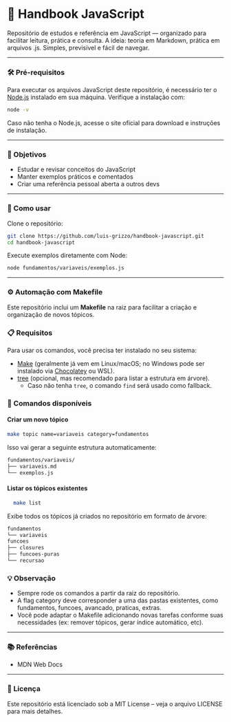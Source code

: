 # 📘 Handbook JavaScript

Repositório de estudos e referência em JavaScript — organizado para facilitar leitura, prática e consulta. A ideia: teoria em Markdown, prática em arquivos .js. Simples, previsível e fácil de navegar.

---

### 🛠️ Pré-requisitos

Para executar os arquivos JavaScript deste repositório, é necessário ter o [Node.js](https://nodejs.org/) instalado em sua máquina. Verifique a instalação com:

```bash
node -v
```

Caso não tenha o Node.js, acesse o site oficial para download e instruções de instalação.

---

### 🎯 Objetivos

- Estudar e revisar conceitos do JavaScript
- Manter exemplos práticos e comentados
- Criar uma referência pessoal aberta a outros devs

---

### 🚀 Como usar

Clone o repositório:

```bash
git clone https://github.com/luis-grizzo/handbook-javascript.git
cd handbook-javascript
```

Execute exemplos diretamente com Node:

```bash
node fundamentos/variaveis/exemplos.js
```

---

### ⚙️ Automação com Makefile

Este repositório inclui um **Makefile** na raiz para facilitar a criação e organização de novos tópicos.

### 📋 Requisitos

Para usar os comandos, você precisa ter instalado no seu sistema:

- [Make](https://www.gnu.org/software/make/) (geralmente já vem em Linux/macOS; no Windows pode ser instalado via [Chocolatey](https://chocolatey.org/) ou WSL).
- [tree](http://mama.indstate.edu/users/ice/tree/) (opcional, mas recomendado para listar a estrutura em árvore).
  - Caso não tenha `tree`, o comando `find` será usado como fallback.

### 🚀 Comandos disponíveis

#### Criar um novo tópico

```bash
make topic name=variaveis category=fundamentos
```

Isso vai gerar a seguinte estrutura automaticamente:

```bash
fundamentos/variaveis/
├── variaveis.md
└── exemplos.js
```

#### Listar os tópicos existentes

```bash
  make list
```

Exibe todos os tópicos já criados no repositório em formato de árvore:

```bash
fundamentos
└── variaveis
funcoes
├── closures
├── funcoes-puras
└── recursao
```

### 💡 Observação

- Sempre rode os comandos a partir da raiz do repositório.
- A flag category deve corresponder a uma das pastas existentes, como fundamentos, funcoes, avancado, praticas, extras.
- Você pode adaptar o Makefile adicionando novas tarefas conforme suas necessidades (ex: remover tópicos, gerar índice automático, etc).

---

### 📚 Referências

- MDN Web Docs
<!-- - Eloquent JavaScript
- You Don’t Know JS (Kyle Simpson) -->

---

### 📄 Licença

Este repositório está licenciado sob a MIT License – veja o arquivo LICENSE
para mais detalhes.
